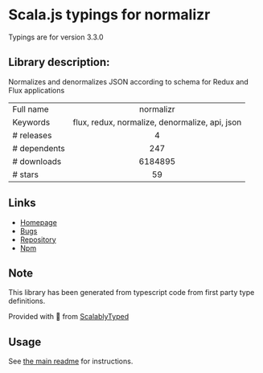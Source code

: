 
# Scala.js typings for normalizr

Typings are for version 3.3.0

## Library description:
Normalizes and denormalizes JSON according to schema for Redux and Flux applications

|                    |                 |
| ------------------ | :-------------: |
| Full name          | normalizr |
| Keywords           | flux, redux, normalize, denormalize, api, json |
| # releases         | 4 |
| # dependents       | 247 |
| # downloads        | 6184895 |
| # stars            | 59 |

## Links
- [Homepage](https://github.com/paularmstrong/normalizr)
- [Bugs](https://github.com/paularmstrong/normalizr/issues)
- [Repository](https://github.com/paularmstrong/normalizr)
- [Npm](https://www.npmjs.com/package/normalizr)
    


## Note
This library has been generated from typescript code from first party type definitions.

Provided with :purple_heart: from [ScalablyTyped](https://github.com/oyvindberg/ScalablyTyped)

## Usage
See [the main readme](../../readme.md) for instructions.



